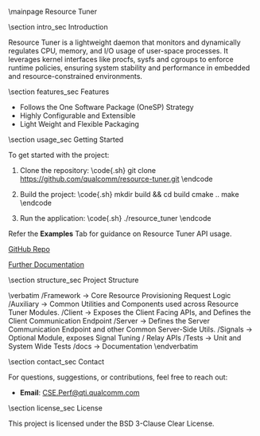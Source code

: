 \mainpage Resource Tuner

\section intro_sec Introduction

Resource Tuner is a lightweight daemon that monitors and dynamically regulates CPU, memory, and I/O usage of user-space processes. It leverages kernel interfaces like procfs, sysfs and cgroups to enforce runtime policies, ensuring system stability and performance in embedded and resource-constrained environments.

\section features_sec Features

- Follows the One Software Package (OneSP) Strategy
- Highly Configurable and Extensible
- Light Weight and Flexible Packaging

\section usage_sec Getting Started

To get started with the project:

1. Clone the repository:
   \code{.sh}
   git clone https://github.com/qualcomm/resource-tuner.git
   \endcode

2. Build the project:
   \code{.sh}
   mkdir build && cd build
   cmake ..
   make
   \endcode

3. Run the application:
   \code{.sh}
   ./resource_tuner
   \endcode

Refer the **Examples** Tab for guidance on Resource Tuner API usage.

[GitHub Repo](https://github.com/qualcomm/resource-tuner/tree/main)

[Further Documentation](https://github.com/qualcomm/resource-tuner/blob/main/systune/docs/README.pdf)

\section structure_sec Project Structure

\verbatim
/Framework  → Core Resource Provisioning Request Logic
/Auxiliary  → Common Utilities and Components used across Resource Tuner Modules.
/Client     → Exposes the Client Facing APIs, and Defines the Client Communication Endpoint
/Server     → Defines the Server Communication Endpoint and other Common Server-Side Utils.
/Signals    → Optional Module, exposes Signal Tuning / Relay APIs
/Tests      → Unit and System Wide Tests
/docs       → Documentation
\endverbatim

\section contact_sec Contact

For questions, suggestions, or contributions, feel free to reach out:

- **Email**: CSE.Perf@qti.qualcomm.com

\section license_sec License

This project is licensed under the BSD 3-Clause Clear License.
